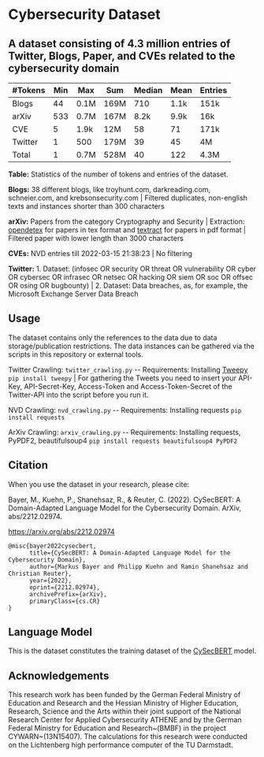 # Cybersecurity Dataset
A dataset consisting of 4.3 million entries of Twitter, Blogs, Paper, and CVEs related to the cybersecurity domain 
---

| #Tokens | Min | Max | Sum | Median | Mean | Entries |
| --- | --- | --- | --- | --- | --- | --- |
| Blogs | 44 | 0.1M | 169M | 710 | 1.1k | 151k |
| arXiv | 533 | 0.7M | 167M | 8.2k | 9.9k | 16k |
| CVE | 5 | 1.9k | 12M | 58 | 71 | 171k |
| Twitter | 1 | 500 | 179M | 39 | 45 | 4M |
| Total | 1 | 0.7M | 528M | 40 | 122 | 4.3M |

**Table:** Statistics of the number of tokens and entries of the dataset.

**Blogs:** 38 different blogs, like troyhunt.com, darkreading.com, schneier.com, and krebsonsecurity.com | Filtered duplicates, non-english texts and instances shorter than 300 characters

**arXiv:** Papers from the category Cryptography and Security | Extraction: [opendetex](https://github.com/pkubowicz/opendetex) for papers in tex format and [textract](https://textract.readthedocs.io/en/stable/) for papers in pdf format | Filtered paper with lower length than 3000 characters

**CVEs:** NVD entries till 2022-03-15 21:38:23 | No filtering

**Twitter:** 1. Dataset: (infosec OR security OR threat OR vulnerability OR cyber OR cybersec OR infrasec OR netsec OR hacking OR siem OR soc OR offsec OR osing OR bugbounty) | 2. Dataset: Data breaches, as, for example, the Microsoft Exchange Server Data Breach

Usage
---
The dataset contains only the references to the data due to data storage/publication restrictions. The data instances can be gathered via the scripts in this repository or external tools.

Twitter Crawling: `twitter_crawling.py` -- Requirements: Installing [Tweepy](https://github.com/tweepy/tweepy) `pip install tweepy` | For gathering the Tweets you need to insert your API-Key, API-Secret-Key, Access-Token and Access-Token-Secret of the Twitter-API into the script before you run it.

NVD Crawling: `nvd_crawling.py` -- Requirements: Installing requests `pip install requests`

ArXiv Crawling: `arxiv_crawling.py` -- Requirements: Installing requests, PyPDF2, beautifulsoup4 `pip install requests beautifulsoup4 PyPDF2`

Citation
---
When you use the dataset in your research, please cite: 

Bayer, M., Kuehn, P., Shanehsaz, R., & Reuter, C. (2022). CySecBERT: A Domain-Adapted Language Model for the Cybersecurity Domain. ArXiv, abs/2212.02974. 

https://arxiv.org/abs/2212.02974

```
@misc{bayer2022cysecbert,
      title={CySecBERT: A Domain-Adapted Language Model for the Cybersecurity Domain}, 
      author={Markus Bayer and Philipp Kuehn and Ramin Shanehsaz and Christian Reuter},
      year={2022},
      eprint={2212.02974},
      archivePrefix={arXiv},
      primaryClass={cs.CR}
}
```

Language Model
---
This is the dataset constitutes the training dataset of the [CySecBERT](https://huggingface.co/markusbayer/CySecBERT) model.

Acknowledgements
---
This research work has been funded by the German Federal Ministry of Education and Research and the Hessian Ministry of Higher Education, Research, Science and the Arts within their joint support of the National Research Center for Applied Cybersecurity ATHENE and by the German Federal Ministry for Education and Research~(BMBF) in the project CYWARN~(13N15407).
The calculations for this research were conducted on the Lichtenberg high performance computer of the TU Darmstadt.
